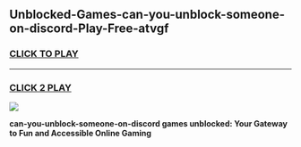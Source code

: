 
## Unblocked-Games-can-you-unblock-someone-on-discord-Play-Free-atvgf
<h3>
<a href="https://premium76.site?title=can-you-unblock-someone-on-discord&ref=12A">CLICK TO PLAY</a></h3>
<hr>

<h3>
<a href="https://premium76.site?title=can-you-unblock-someone-on-discord&ref=12A">CLICK 2 PLAY</a>
  
</h3>

<a href="https://premium76.site?title=can-you-unblock-someone-on-discord&ref=12A"><img src="https://clearcache.store/games.png"></a>


**can-you-unblock-someone-on-discord games unblocked: Your Gateway to Fun and Accessible Online Gaming**
